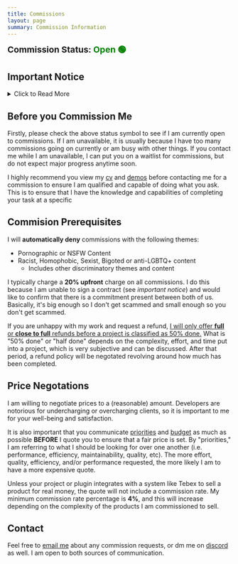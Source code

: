 ```yaml
---
title: Commissions
layout: page
summary: Commission Information
---
```


<span style="font-size: 1.375em; font-weight: bold;">Commission Status: <span style="color: green">Open 🟢</span></span>

## Important Notice

<details>
    <summary>Click to Read More</summary>

As a current student, I do not have the legal capabilities of signing for any contract or contract-related work. Please commission me at your own risk.
</details>

## Before you Commission Me

Firstly, please check the above status symbol to see if I am currently open to commissions. If I am unavailable, it is usually because I have too many commissions going on currently or am busy with other things. If you contact me while I am unavailable, I can put you on a waitlist for commissions, but do not expect major progress anytime soon.

I highly recommend you view my [cv](/cv) and [demos](/demos) before contacting me for a commission to ensure I am qualified and capable of doing what you ask. This is to ensure that I have the knowledge and capabilities of completing your task at a specific 

## Commision Prerequisites

I will **automatically deny** commissions with the following themes:

- Pornographic or NSFW Content
- Racist, Homophobic, Sexist, Bigoted or anti-LGBTQ+ content
  - Includes other discriminatory themes and content

I typically charge a **20% upfront** charge on all commissions. I do this because I am unable to sign a contract (see *important notice*) and would like to confirm that there is a commitment present between both of us. Basically, it's big enough so I don't get scammed and small enough so you don't get scammed.

If you are unhappy with my work and request a refund, <u>I will only offer <strong>full</strong> or <strong>close to full</strong> refunds before a project is classified as 50% done.</u> What is "50% done" or "half done" depends on the complexity, effort, and time put into a project, which is very subjective and can be discussed. After that period, a refund policy will be negotated revolving around how much has been completed.

## Price Negotations

I am willing to negotiate prices to a (reasonable) amount. Developers are notorious for undercharging or overcharging clients, so it is important to me for your well-being and satisfaction.

It is also important that you communicate <u>priorities</u> and <u>budget</u> as much as possible **BEFORE** I quote you to ensure that a fair price    is set. By "priorities," I am referring to what I should be looking for over one another (i.e. performance, efficiency, maintainability, quality, etc). The more effort, quality, efficiency, and/or performance requested, the more likely I am to have a more expensive quote.

Unless your project or plugin integrates with a system like Tebex to sell a product for real money, the quote will not include a commission rate. My minimum commission rate percentage is **4%**, and this will increase depending on the complexity of the products I am commissioned to sell.

## Contact

Feel free to [email me](mailto:gamer@gamercoder.me) about any commission requests, or dm me on [discord](https://discord.com/users/572173428086538270) as well. I am open to both sources of communication.